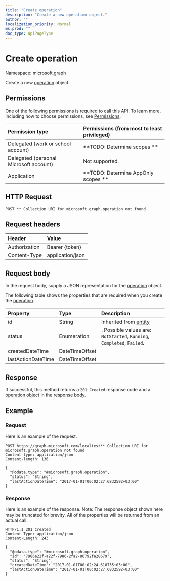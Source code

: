 ```yaml
---
title: "Create operation"
description: "Create a new operation object."
author: ""
localization_priority: Normal
ms.prod: ""
doc_type: apiPageType
---
```


# Create operation

Namespace: microsoft.graph

Create a new [operation](../resources/operation.md) object.

## Permissions
One of the following permissions is required to call this API. To learn more, including how to choose permissions, see [Permissions](/concepts/permissions-reference.md).

|Permission type|Permissions (from most to least privileged)|
|:---|:---|
|Delegated (work or school account)|**TODO: Determine scopes **|
|Delegated (personal Microsoft account)|Not supported.|
|Application|**TODO: Determine AppOnly scopes **|

## HTTP Request
<!-- {
  "blockType": "ignored"
}
-->
``` http
POST ** Collection URI for microsoft.graph.operation not found
```

## Request headers
|Header|Value|
|:---|:---|
|Authorization|Bearer {token}|
|Content-Type|application/json|

## Request body
In the request body, supply a JSON representation for the [operation](../resources/operation.md) object.

The following table shows the properties that are required when you create the [operation](../resources/operation.md).

|Property|Type|Description|
|:---|:---|:---|
|id|String| Inherited from [entity](../resources/entity.md)|
|status|Enumeration|. Possible values are: `NotStarted`, `Running`, `Completed`, `Failed`.|
|createdDateTime|DateTimeOffset||
|lastActionDateTime|DateTimeOffset||



## Response
If successful, this method returns a `201 Created` response code and a [operation](../resources/operation.md) object in the response body.

## Example

### Request
Here is an example of the request.
<!-- {
  "blockType": "request",
  "name": "create_operation_from_"
}
-->
``` http
POST https://graph.microsoft.com/localtest** Collection URI for microsoft.graph.operation not found
Content-type: application/json
Content-length: 136

{
  "@odata.type": "#microsoft.graph.operation",
  "status": "String",
  "lastActionDateTime": "2017-01-01T00:02:27.6832592+03:00"
}
```

### Response
Here is an example of the response. Note: The response object shown here may be truncated for brevity. All of the properties will be returned from an actual call.
<!-- {
  "blockType": "response",
  "truncated": true,
  "@odata.type": "microsoft.graph.operation"
}
-->
``` http
HTTP/1.1 201 Created
Content-Type: application/json
Content-Length: 243

{
  "@odata.type": "#microsoft.graph.operation",
  "id": "7986a22f-a22f-7986-2fa2-86792fa28679",
  "status": "String",
  "createdDateTime": "2017-01-01T00:02:24.618735+03:00",
  "lastActionDateTime": "2017-01-01T00:02:27.6832592+03:00"
}
```

